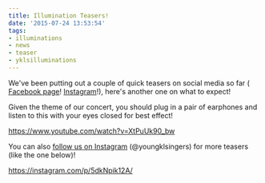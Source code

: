 ```yaml
---
title: Illumination Teasers!
date: '2015-07-24 13:53:54'
tags:
- illuminations
- news
- teaser
- yklsilluminations
---
```


We've been putting out a couple of quick teasers on social media so far (
[Facebook page](https://www.facebook.com/youngklsingers)! 
[Instagram](https://instagram.com/youngklsingers/)!), here's another one on what to expect!

Given the theme of our concert, you should plug in a pair of earphones and listen to this with your eyes closed for best effect!

https://www.youtube.com/watch?v=XtPuUk90_bw

You can also 
[follow us on Instagram](https://instagram.com/youngklsingers/) (@youngklsingers) for more teasers (like the one below)!

https://instagram.com/p/5dkNpik12A/
